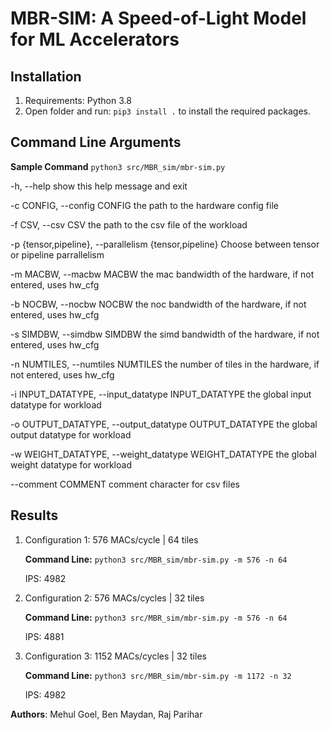 # MBR-SIM: A Speed-of-Light Model for ML Accelerators

## Installation
1. Requirements: Python 3.8
2. Open folder and run: `pip3 install .` to install the required packages.

## Command Line Arguments
**Sample Command** `python3 src/MBR_sim/mbr-sim.py`

  -h, --help            show this help message and exit
  
  -c CONFIG, --config CONFIG
                        the path to the hardware config file
  
  -f CSV, --csv CSV     the path to the csv file of the workload
  
  -p {tensor,pipeline}, --parallelism {tensor,pipeline}
                        Choose between tensor or pipeline parrallelism
  
  -m MACBW, --macbw MACBW
                        the mac bandwidth of the hardware, if not entered, uses hw_cfg
  
  -b NOCBW, --nocbw NOCBW
                        the noc bandwidth of the hardware, if not entered, uses hw_cfg
  
  -s SIMDBW, --simdbw SIMDBW
                        the simd bandwidth of the hardware, if not entered, uses hw_cfg
  
  -n NUMTILES, --numtiles NUMTILES
                        the number of tiles in the hardware, if not entered, uses hw_cfg
  
  -i INPUT_DATATYPE, --input_datatype INPUT_DATATYPE
                        the global input datatype for workload
  
  -o OUTPUT_DATATYPE, --output_datatype OUTPUT_DATATYPE
                        the global output datatype for workload
  
  -w WEIGHT_DATATYPE, --weight_datatype WEIGHT_DATATYPE
                        the global weight datatype for workload
  
  --comment COMMENT     comment character for csv files

## Results
1. Configuration 1: 576 MACs/cycle | 64 tiles

    **Command Line:** `python3 src/MBR_sim/mbr-sim.py -m 576 -n 64`
  
    IPS: 4982 
2. Configuration 2: 576 MACs/cycles | 32 tiles

    **Command Line:** `python3 src/MBR_sim/mbr-sim.py -m 576 -n 64` 

    IPS: 4881
3. Configuration 3: 1152 MACs/cycles | 32 tiles

    **Command Line:** `python3 src/MBR_sim/mbr-sim.py -m 1172 -n 32`

    IPS: 4982
    
**Authors**: Mehul Goel, Ben Maydan, Raj Parihar
